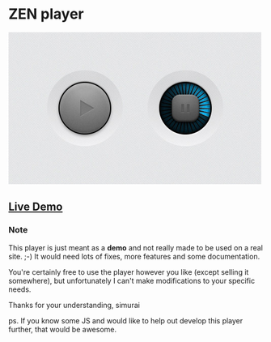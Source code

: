 # ZEN player

![Screenshot](screenshot.jpg)

## [Live Demo](http://simurai.github.io/ZEN-Player)

### Note

This player is just meant as a __demo__ and not really made to be used on a real site. ;-)
It would need lots of fixes, more features and some documentation.

You're certainly free to use the player however you like (except selling it somewhere), but unfortunately I can't make modifications to your specific needs.

Thanks for your understanding, simurai

ps. If you know some JS and would like to help out develop this player further, that would be awesome.
